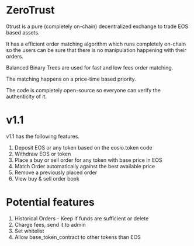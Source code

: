 # ZeroTrust

0trust is a pure (completely on-chain) decentralized exchange to trade EOS based assets.

It has a efficient order matching algorithm which runs completely on-chain so the users
can be sure that there is no manipulation happening with their orders.

Balanced Binary Trees are used for fast and low fees order matching.

The matching happens on a price-time based priority.

The code is completely open-source so everyone can verify the authenticity of it.


# v1.1

v1.1 has the following features.

1. Deposit EOS or any token based on the eosio.token code
2. Withdraw EOS or token
3. Place a buy or sell order for any token with base price in EOS
4. Match Order automatically against the best available price
5. Remove a previously placed order
6. View buy & sell order book


# Potential features

1. Historical Orders - Keep if funds are sufficient or delete
2. Charge fees, send it to admin
3. Set whitelist
4. Allow base_token_contract to other tokens than EOS
